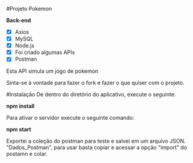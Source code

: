 #Projeto Pokemon

**Back-end**
 - [X] Axios
 - [X] MySQL
 - [X] Node.js
 - [X] Foi criado algumas APIs
 - [X] Postman
 
Esta API simula um jogo de pokemon

Sinta-se à vontade para fazer o fork e fazer o que quiser com o projeto.

#Instalação
De dentro do diretório do aplicativo, execute o seguinte:

**npm install**

Para ativar o servidor execute o seguinte comando:

**npm start**

Exportei a coleção do postman para teste e salvei em um arquivo JSON. "Dados_Postman", para usar basta copiar e acessar a opção "import" do postamn e colar.